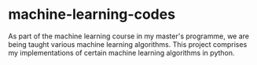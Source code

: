 # machine-learning-codes

As part of the machine learning course in my master's programme, we are being taught various machine learning algorithms.
This project comprises my implementations of certain machine learning algorithms in python.

